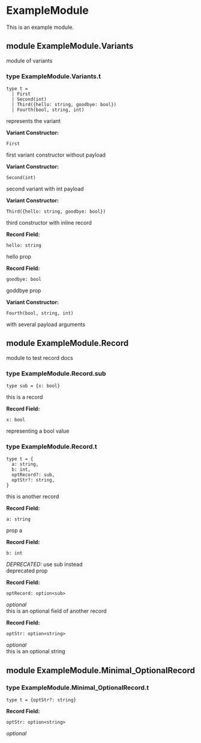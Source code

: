 # ExampleModule

This is an example module.

## module ExampleModule.Variants

module of variants

### type ExampleModule.Variants.t

```rescript
type t =
  | First
  | Second(int)
  | Third({hello: string, goodbye: bool})
  | Fourth(bool, string, int)
```

represents the variant

**Variant Constructor:**

```rescript
First
```

first variant constructor without payload

**Variant Constructor:**

```rescript
Second(int)
```

second variant with int payload

**Variant Constructor:**

```rescript
Third({hello: string, goodbye: bool})
```

third constructor with inline record

**Record Field:**

```rescript
hello: string
```

hello prop

**Record Field:**

```rescript
goodbye: bool
```

goddbye prop

**Variant Constructor:**

```rescript
Fourth(bool, string, int)
```

with several payload arguments

## module ExampleModule.Record

module to test record docs

### type ExampleModule.Record.sub

```rescript
type sub = {x: bool}
```

this is a record

**Record Field:**

```rescript
x: bool
```

representing a bool value

### type ExampleModule.Record.t

```rescript
type t = {
  a: string,
  b: int,
  optRecord?: sub,
  optStr?: string,
}
```

this is another record

**Record Field:**

```rescript
a: string
```

prop a

**Record Field:**

```rescript
b: int
```

*DEPRECATED:* use sub instead  
deprecated prop

**Record Field:**

```rescript
optRecord: option<sub>
```

 *optional*  
this is an optional field of another record

**Record Field:**

```rescript
optStr: option<string>
```

 *optional*  
this is an optional string

## module ExampleModule.Minimal_OptionalRecord

### type ExampleModule.Minimal_OptionalRecord.t

```rescript
type t = {optStr?: string}
```

**Record Field:**

```rescript
optStr: option<string>
```

 *optional*  
